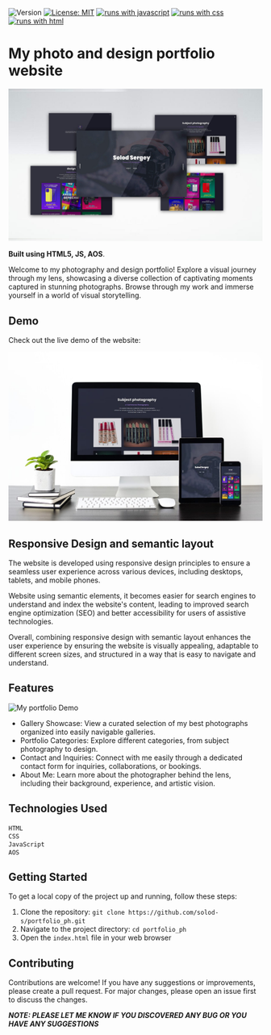 ![Version](https://img.shields.io/badge/Version-1.1-blue.svg?cacheSeconds=2592000)
[![License: MIT](https://img.shields.io/badge/License-MIT-yellow.svg)](https://opensource.org/licenses/MIT)
[![runs with javascript](https://img.shields.io/badge/Runs%20with%20JavaScript-000.svg?style=flat-square&logo=javascript&labelColor=#EFD81D3)](https://developer.mozilla.org/en-US/docs/Web/JavaScript)
[![runs with css](https://img.shields.io/badge/Runs%20with%20CSS3-000.svg?style=flat-square&logo=css3&labelColor=#E1431D&logoColor=#E1431D)](https://developer.mozilla.org/en-US/docs/Learn/Getting_started_with_the_web/CSS_basics/)
[![runs with html](https://img.shields.io/badge/Runs%20with%20HTML5-000.svg?style=flat-square&logo=html5&labelColor=#E1431D&logoColor=#E1431D)](https://developer.mozilla.org/en-US/docs/Glossary/HTML5)

# My photo and design portfolio website

![My portfolio](/public/main.jpg)

**Built using HTML5, JS, AOS**.

Welcome to my photography and design portfolio! Explore a visual journey through my lens, showcasing a diverse collection of captivating moments captured in stunning photographs. Browse through my work and immerse yourself in a world of visual storytelling.

## Demo

Check out the live demo of the website:

![My portfolio Demo](/public/responsive.jpg)

## Responsive Design and semantic layout

The website is developed using responsive design principles to ensure a seamless user experience
across various devices, including desktops, tablets, and mobile phones.

Website using semantic elements, it becomes easier for search engines to understand and index the
website's content, leading to improved search engine optimization (SEO) and better accessibility for
users of assistive technologies.

Overall, combining responsive design with semantic layout enhances the user experience by ensuring
the website is visually appealing, adaptable to different screen sizes, and structured in a way that
is easy to navigate and understand.

## Features

![My portfolio Demo](/public/animation.gif)

- Gallery Showcase: View a curated selection of my best photographs organized into easily navigable galleries.
- Portfolio Categories: Explore different categories, from subject photography to design.
- Contact and Inquiries: Connect with me easily through a dedicated contact form for inquiries, collaborations, or bookings.
- About Me: Learn more about the photographer behind the lens, including their background, experience, and artistic vision.

## Technologies Used

    HTML
    CSS
    JavaScript
    AOS

## Getting Started

To get a local copy of the project up and running, follow these steps:

1. Clone the repository: `git clone https://github.com/solod-s/portfolio_ph.git`
2. Navigate to the project directory: `cd portfolio_ph`
3. Open the `index.html` file in your web browser

## Contributing

Contributions are welcome! If you have any suggestions or improvements, please create a pull
request. For major changes, please open an issue first to discuss the changes.

**_NOTE: PLEASE LET ME KNOW IF YOU DISCOVERED ANY BUG OR YOU HAVE ANY SUGGESTIONS_**
